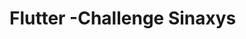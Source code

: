 # Flutter -Challenge Sinaxys

<img width="150" href="./printscreens/4.png"/>  
<img width="150" href="./printscreens/1.png"/>  
<img width="150" href="./printscreens/2.png"/>
<img width="150" href="./printscreens/3.png"/>

